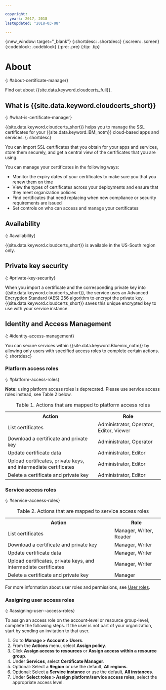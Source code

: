 ```yaml
---

copyright:
  years: 2017, 2018
lastupdated: "2018-03-08"

---
```

{:new_window: target="_blank"}
{:shortdesc: .shortdesc}
{:screen: .screen}
{:codeblock: .codeblock}
{:pre: .pre}
{:tip: .tip}

# About
{: #about-certificate-manager}

Find out about {{site.data.keyword.cloudcerts_full}}.

## What is {{site.data.keyword.cloudcerts_short}}
{: #what-is-certificate-manager}

{{site.data.keyword.cloudcerts_short}} helps you to manage the SSL certificates for your {{site.data.keyword.IBM_notm}} cloud-based apps and services.
{: shortdesc}

You can import SSL certificates that you obtain for your apps and services, store them securely, and get a central view of the certificates that you are using.

You can manage your certificates in the following ways:

* Monitor the expiry dates of your certificates to make sure you that you renew them on time
* View the types of certificates across your deployments and ensure that they meet organization policies
* Find certificates that need replacing when new compliance or security requirements are issued
* Set controls on who can access and manage your certificates

## Availability
{: #availability}

{{site.data.keyword.cloudcerts_short}} is available in the US-South region only.

## Private key security
{: #private-key-security}

When you import a certificate and the corresponding private key into {{site.data.keyword.cloudcerts_short}}, the service uses an Advanced Encryption Standard (AES) 256 algorithm to encrypt the private key. {{site.data.keyword.cloudcerts_short}} saves this unique encrypted key to use with your service instance.

## Identity and Access Management
{: #identity-access-management}

You can secure services within {{site.data.keyword.Bluemix_notm}} by allowing only users with specified access roles to complete certain actions.
{: shortdesc}

### Platform access roles
{: #platform-access-roles}

**Note:** using platform access roles is deprecated. Please use service access roles instead, see Table 2 below.

<table>
<caption> Table 1. Actions that are mapped to platform access roles</caption>
  <tr>
    <th> Action </th>
    <th> Role </th>
  </tr>
  <tr>
    <td>List certificates</td>
    <td> Administrator, Operator, Editor, Viewer </td>
  </tr>
  <tr>
    <td>Download a certificate and private key </td>
    <td> Administrator, Operator </td>
  </tr>
  <tr>
    <td>Update certificate data</td>
    <td> Administrator, Editor </td>
  </tr>
  <tr>
    <td>Upload certificates, private keys, and intermediate certificates </td>
    <td> Administrator, Editor  </td>
  </tr>
  <tr>
    <td>Delete a certificate and private key </td>
    <td> Administrator, Editor </td>
  </tr>
</table>

### Service access roles
{: #service-acceess-roles}

<table>
<caption> Table 2. Actions that are mapped to service access roles</caption>
  <tr>
    <th> Action </th>
    <th> Role </th>
  </tr>
  <tr>
    <td>List certificates</td>
    <td> Manager, Writer, Reader </td>
  </tr>
  <tr>
    <td>Download a certificate and private key </td>
    <td> Manager, Writer </td>
  </tr>
  <tr>
    <td>Update certificate data</td>
    <td> Manager, Writer </td>
  </tr>
  <tr>
    <td>Upload certificates, private keys, and intermediate certificates </td>
    <td> Manager, Writer  </td>
  </tr>
  <tr>
    <td>Delete a certificate and private key </td>
    <td> Manager </td>
  </tr>
</table>

For more information about user roles and permissions, see [User roles](/docs/iam/users_roles.html#userroles).

### Assigning user access roles
{: #assigning-user--access-roles}

To assign an access role on the account-level or resource group-level, complete the following steps.
If the user is not part of your organization, start by sending an invitation to that user.

1. Go to **Manage > Account > Users**.
2. From the **Actions** menu, select **Assign policy**.
3. Click **Assign access to resources** or **Assign access within a resource group**.
4. Under **Services**, select **Certificate Manager**.
5. Optional: Select a **Region** or use the default, **All regions**.
6. Optional: Select a **Service instance** or use the default, **All instances**.
7. Under **Select roles > Assign platform/service access roles**, select the appropriate access level.
